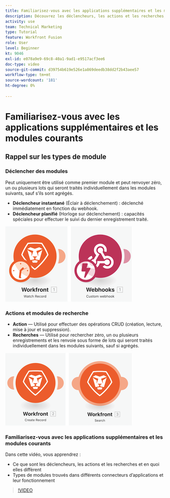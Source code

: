 ```yaml
---
title: Familiarisez-vous avec les applications supplémentaires et les modules courants
description: Découvrez les déclencheurs, les actions et les recherches, ainsi que le fonctionnement des types de modules trouvés dans différents connecteurs d’applications dans [!DNL Adobe Workfront Fusion].
activity: use
team: Technical Marketing
type: Tutorial
feature: Workfront Fusion
role: User
level: Beginner
kt: 9046
exl-id: e078a9e9-69c8-40a1-9ad1-e9517acf3ee6
doc-type: video
source-git-commit: d39754b619e526e1a869deedb38dd2f2b43aee57
workflow-type: tm+mt
source-wordcount: '181'
ht-degree: 0%

---
```


# Familiarisez-vous avec les applications supplémentaires et les modules courants

## Rappel sur les types de module

### Déclencher des modules

Peut uniquement être utilisé comme premier module et peut renvoyer zéro, un ou plusieurs lots qui seront traités individuellement dans les modules suivants, sauf s’ils sont agrégés.

* **Déclencheur instantané** (Éclair à déclenchement) : déclenché immédiatement en fonction du webhook.
* **Déclencheur planifié** (Horloge sur déclenchement) : capacités spéciales pour effectuer le suivi du dernier enregistrement traité.

![Une image des modules déclencheurs](assets/beyond-basic-modules-1.png)

### Actions et modules de recherche

* **Action** — Utilisé pour effectuer des opérations CRUD (création, lecture, mise à jour et suppression).
* **Recherches** — Utilisé pour rechercher zéro, un ou plusieurs enregistrements et les renvoie sous forme de lots qui seront traités individuellement dans les modules suivants, sauf si agrégés.

![Une image de l’action et des modules de recherche](assets/beyond-basic-modules-2.png)

### Familiarisez-vous avec les applications supplémentaires et les modules courants

Dans cette vidéo, vous apprendrez :

* Ce que sont les déclencheurs, les actions et les recherches et en quoi elles diffèrent
* Types de modules trouvés dans différents connecteurs d’applications et leur fonctionnement

>[!VIDEO](https://video.tv.adobe.com/v/335287/?quality=12)
